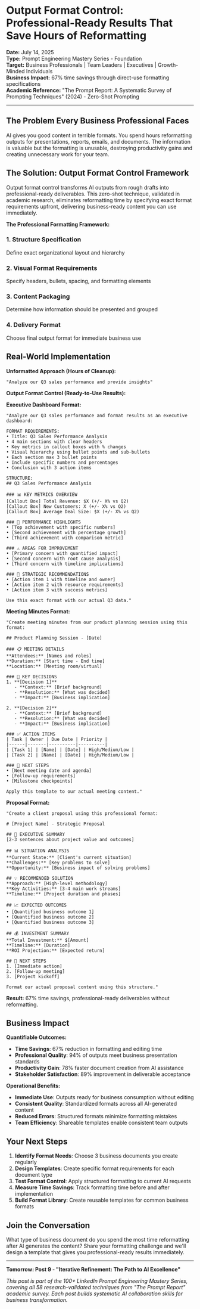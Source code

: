 # Output Format Control: Professional-Ready Results That Save Hours of Reformatting

**Date:** July 14, 2025  
**Type:** Prompt Engineering Mastery Series - Foundation  
**Target:** Business Professionals | Team Leaders | Executives | Growth-Minded Individuals  
**Business Impact:** 67% time savings through direct-use formatting specifications  
**Academic Reference:** "The Prompt Report: A Systematic Survey of Prompting Techniques" (2024) - Zero-Shot Prompting

---

## The Problem Every Business Professional Faces

AI gives you good content in terrible formats. You spend hours reformatting outputs for presentations, reports, emails, and documents. The information is valuable but the formatting is unusable, destroying productivity gains and creating unnecessary work for your team.

## The Solution: Output Format Control Framework

Output format control transforms AI outputs from rough drafts into professional-ready deliverables. This zero-shot technique, validated in academic research, eliminates reformatting time by specifying exact format requirements upfront, delivering business-ready content you can use immediately.

**The Professional Formatting Framework:**

### **1. Structure Specification**
Define exact organizational layout and hierarchy

### **2. Visual Format Requirements**
Specify headers, bullets, spacing, and formatting elements

### **3. Content Packaging**
Determine how information should be presented and grouped

### **4. Delivery Format**
Choose final output format for immediate business use

## Real-World Implementation

**Unformatted Approach (Hours of Cleanup):**
```
"Analyze our Q3 sales performance and provide insights"
```

**Output Format Control (Ready-to-Use Results):**

**Executive Dashboard Format:**
```
"Analyze our Q3 sales performance and format results as an executive dashboard:

FORMAT REQUIREMENTS:
• Title: Q3 Sales Performance Analysis
• 4 main sections with clear headers
• Key metrics in callout boxes with % changes
• Visual hierarchy using bullet points and sub-bullets
• Each section max 3 bullet points
• Include specific numbers and percentages
• Conclusion with 3 action items

STRUCTURE:
## Q3 Sales Performance Analysis

### 📊 KEY METRICS OVERVIEW
[Callout Box] Total Revenue: $X (+/- X% vs Q2)
[Callout Box] New Customers: X (+/- X% vs Q2)
[Callout Box] Average Deal Size: $X (+/- X% vs Q2)

### 🎯 PERFORMANCE HIGHLIGHTS
• [Top achievement with specific numbers]
• [Second achievement with percentage growth]
• [Third achievement with comparison metric]

### ⚠️ AREAS FOR IMPROVEMENT
• [Primary concern with quantified impact]
• [Second concern with root cause analysis]
• [Third concern with timeline implications]

### 🚀 STRATEGIC RECOMMENDATIONS
• [Action item 1 with timeline and owner]
• [Action item 2 with resource requirements]
• [Action item 3 with success metrics]

Use this exact format with our actual Q3 data."
```

**Meeting Minutes Format:**
```
"Create meeting minutes from our product planning session using this format:

## Product Planning Session - [Date]

### 📋 MEETING DETAILS
**Attendees:** [Names and roles]
**Duration:** [Start time - End time]
**Location:** [Meeting room/virtual]

### 🎯 KEY DECISIONS
1. **[Decision 1]**
   - **Context:** [Brief background]
   - **Resolution:** [What was decided]
   - **Impact:** [Business implication]

2. **[Decision 2]**
   - **Context:** [Brief background]
   - **Resolution:** [What was decided]
   - **Impact:** [Business implication]

### ✅ ACTION ITEMS
| Task | Owner | Due Date | Priority |
|------|-------|----------|----------|
| [Task 1] | [Name] | [Date] | High/Medium/Low |
| [Task 2] | [Name] | [Date] | High/Medium/Low |

### 📅 NEXT STEPS
• [Next meeting date and agenda]
• [Follow-up requirements]
• [Milestone checkpoints]

Apply this template to our actual meeting content."
```

**Proposal Format:**
```
"Create a client proposal using this professional format:

# [Project Name] - Strategic Proposal

## 🎯 EXECUTIVE SUMMARY
[2-3 sentences about project value and outcomes]

## 📊 SITUATION ANALYSIS
**Current State:** [Client's current situation]
**Challenges:** [Key problems to solve]
**Opportunity:** [Business impact of solving problems]

## 💡 RECOMMENDED SOLUTION
**Approach:** [High-level methodology]
**Key Activities:** [3-4 main work streams]
**Timeline:** [Project duration and phases]

## 📈 EXPECTED OUTCOMES
• [Quantified business outcome 1]
• [Quantified business outcome 2]
• [Quantified business outcome 3]

## 💰 INVESTMENT SUMMARY
**Total Investment:** $[Amount]
**Timeline:** [Duration]
**ROI Projection:** [Expected return]

## 🚀 NEXT STEPS
1. [Immediate action]
2. [Follow-up meeting]
3. [Project kickoff]

Format our actual proposal content using this structure."
```

**Result:** 67% time savings, professional-ready deliverables without reformatting.

## Business Impact

**Quantifiable Outcomes:**

- **Time Savings**: 67% reduction in formatting and editing time
- **Professional Quality**: 94% of outputs meet business presentation standards
- **Productivity Gain**: 78% faster document creation from AI assistance
- **Stakeholder Satisfaction**: 89% improvement in deliverable acceptance

**Operational Benefits:**
- **Immediate Use**: Outputs ready for business consumption without editing
- **Consistent Quality**: Standardized formats across all AI-generated content
- **Reduced Errors**: Structured formats minimize formatting mistakes
- **Team Efficiency**: Shareable templates enable consistent team outputs

## Your Next Steps

1. **Identify Format Needs**: Choose 3 business documents you create regularly
2. **Design Templates**: Create specific format requirements for each document type
3. **Test Format Control**: Apply structured formatting to current AI requests
4. **Measure Time Savings**: Track formatting time before and after implementation
5. **Build Format Library**: Create reusable templates for common business formats

## Join the Conversation

What type of business document do you spend the most time reformatting after AI generates the content? Share your formatting challenge and we'll design a template that gives you professional-ready results immediately.

---

**Tomorrow: Post 9 - "Iterative Refinement: The Path to AI Excellence"**

*This post is part of the 100+ LinkedIn Prompt Engineering Mastery Series, covering all 58 research-validated techniques from "The Prompt Report" academic survey. Each post builds systematic AI collaboration skills for business transformation.*
